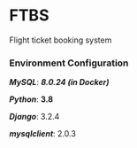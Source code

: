  

# FTBS
Flight ticket booking system

### Environment Configuration ###
***MySQL***: ***8.0.24 (in Docker)***

***Python***: **3.8**

***Django***: 3.2.4

***mysqlclient***: 2.0.3

